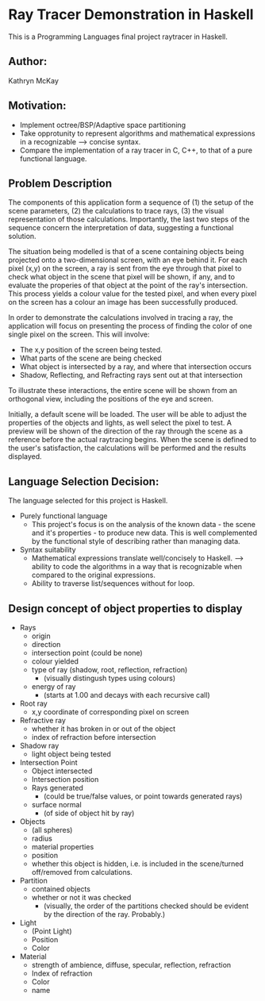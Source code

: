 Ray Tracer Demonstration in Haskell
====
This is a Programming Languages final project raytracer in Haskell.

Author:
----
Kathryn McKay

Motivation:
----
- Implement octree/BSP/Adaptive space partitioning
- Take opprotunity to represent algorithms and mathematical expressions in a
    recognizable --> concise syntax.
- Compare the implementation of a ray tracer in C, C++, to that of a pure
    functional language.

Problem Description
----
The components of this application form a sequence of (1) the setup of the
scene parameters, (2) the calculations to trace rays, (3) the visual
representation of those calculations. Importantly, the last two steps of the
sequence concern the interpretation of data, suggesting a functional solution.

The situation being modelled is that of a scene containing objects being 
projected onto a two-dimensional screen, with an eye behind it. For each pixel
(x,y) on the screen, a ray is sent from the eye through that pixel to check
what object in the scene that pixel will be shown, if any, and to evaluate the
properies of that object at the point of the ray's intersection. This process
yields a colour value for the tested pixel, and when every pixel on the screen
has a colour an image has been successfully produced.

In order to demonstrate the calculations involved in tracing a ray, the
application will focus on presenting the process of finding the color of one
single pixel on the screen. This will involve:
  - The x,y position of the screen being tested.
  - What parts of the scene are being checked
  - What object is intersected by a ray, and where that intersection occurs
  - Shadow, Reflecting, and Refracting rays sent out at that intersection

To illustrate these interactions, the entire scene will be shown from an
orthogonal view, including the positions of the eye and screen.

Initially, a default scene will be loaded. The user will be able to adjust the
properties of the objects and lights, as well select the pixel to test. A
preview will be shown of the direction of the ray through the scene as a 
reference before the actual raytracing begins. When the scene is defined to
the user's satisfaction, the calculations will be performed and the results
displayed.
  
Language Selection Decision:
----
The language selected for this project is Haskell.
- Purely functional language
  - This project's focus is on the analysis of the known data - the scene
    and it's properties - to produce new data. This is well complemented by
    the functional style of describing rather than managing data.
- Syntax suitability
  - Mathematical expressions translate well/concisely to Haskell.
  --> ability to code the algorithms in a way that is recognizable when
    compared to the original expressions.
  - Ability to traverse list/sequences without for loop.

Design concept of object properties to display
----
- Rays
  - origin
  - direction
  - intersection point (could be none)
  - colour yielded
  - type of ray (shadow, root, reflection, refraction)
    - (visually distingush types using colours)
  - energy of ray
    - (starts at 1.00 and decays with each recursive call)
- Root ray
  - x,y coordinate of corresponding pixel on screen
- Refractive ray
  - whether it has broken in or out of the object
  - index of refraction before intersection
- Shadow ray
  - light object being tested
- Intersection Point
  - Object intersected
  - Intersection position
  - Rays generated
    - (could be true/false values, or point towards generated rays)
  - surface normal
    - (of side of object hit by ray)
- Objects
  - (all spheres)
  - radius
  - material properties
  - position
  - whether this object is hidden, i.e. is included in the scene/turned
      off/removed from calculations.
- Partition
  - contained objects
  - whether or not it was checked
    - (visually, the order of the partitions checked should be evident by the
       direction of the ray. Probably.)
- Light
  - (Point Light)
  - Position
  - Color
- Material
  - strength of ambience, diffuse, specular, reflection, refraction
  - Index of refraction
  - Color
  - name
